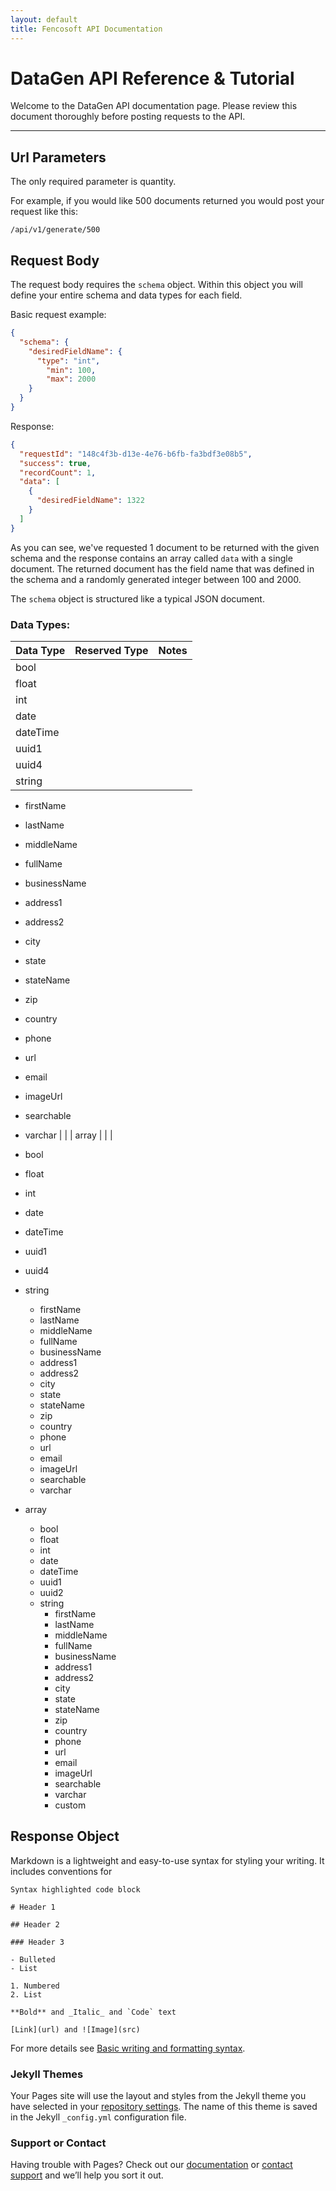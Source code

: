 ```yaml
---
layout: default
title: Fencosoft API Documentation
---
```

# DataGen API Reference & Tutorial

Welcome to the DataGen API documentation page. 
Please review this document thoroughly before posting requests to the API.

* * *
## Url Parameters
The only required parameter is quantity.

For example, if you would like 500 documents returned you would post your request like this:

```
/api/v1/generate/500
```


## Request Body
The request body requires the `schema` object.
Within this object you will define your entire schema and data types for each field.

Basic request example:
```json
{
  "schema": {
    "desiredFieldName": {
      "type": "int",
        "min": 100,
        "max": 2000
	}
  }
}
```
Response:
```json
{
  "requestId": "148c4f3b-d13e-4e76-b6fb-fa3bdf3e08b5",
  "success": true,
  "recordCount": 1,
  "data": [
    {
      "desiredFieldName": 1322
    }
  ]
}
```

As you can see, we've requested 1 document to be returned with the given schema and the response contains an array called `data`
with a single document. The returned document has the field name that was defined in the schema and a randomly generated integer between 100 and 2000.

The `schema` object is structured like a typical JSON document.

### Data Types:
| Data Type | Reserved Type | Notes |
| --- | --- | --- |
| bool |  |  |
| float |  |  |
| int |  |  |
| date |  |  |
| dateTime |  |  |
| uuid1 |  |  |
| uuid4 |  |  |
| string |   
- firstName
- lastName
- middleName
- fullName
- businessName
- address1
- address2
- city
- state
- stateName
- zip
- country
- phone
- url
- email
- imageUrl
- searchable
- varchar  |  |
| array |  |  |


- bool
- float
- int
- date
- dateTime
- uuid1
- uuid4
- string
  - firstName
  - lastName
  - middleName
  - fullName
  - businessName
  - address1
  - address2
  - city
  - state
  - stateName
  - zip
  - country
  - phone
  - url
  - email
  - imageUrl
  - searchable
  - varchar
- array
  - bool
  - float
  - int
  - date
  - dateTime
  - uuid1
  - uuid2
  - string
    - firstName
    - lastName
    - middleName
    - fullName
    - businessName
    - address1
    - address2
    - city
    - state
    - stateName
    - zip
    - country
    - phone
    - url
    - email
    - imageUrl
    - searchable
    - varchar
    - custom

## Response Object

Markdown is a lightweight and easy-to-use syntax for styling your writing. It includes conventions for

```
Syntax highlighted code block

# Header 1

## Header 2

### Header 3

- Bulleted
- List

1. Numbered
2. List

**Bold** and _Italic_ and `Code` text

[Link](url) and ![Image](src)
```

For more details see [Basic writing and formatting syntax](https://docs.github.com/en/github/writing-on-github/getting-started-with-writing-and-formatting-on-github/basic-writing-and-formatting-syntax).

### Jekyll Themes

Your Pages site will use the layout and styles from the Jekyll theme you have selected in your [repository settings](https://github.com/fencosoft/fencosoft.github.io/settings/pages). The name of this theme is saved in the Jekyll `_config.yml` configuration file.

### Support or Contact

Having trouble with Pages? Check out our [documentation](https://docs.github.com/categories/github-pages-basics/) or [contact support](https://support.github.com/contact) and we’ll help you sort it out.
